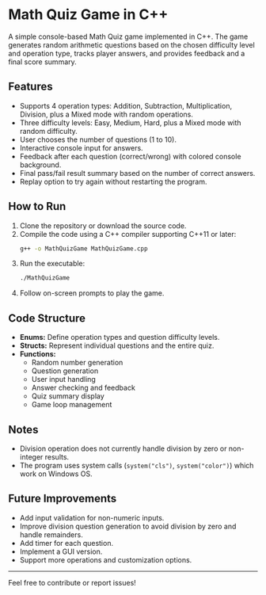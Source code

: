 # Math Quiz Game in C++

A simple console-based Math Quiz game implemented in C++. The game generates random arithmetic questions based on the chosen difficulty level and operation type, tracks player answers, and provides feedback and a final score summary.

## Features

- Supports 4 operation types: Addition, Subtraction, Multiplication, Division, plus a Mixed mode with random operations.
- Three difficulty levels: Easy, Medium, Hard, plus a Mixed mode with random difficulty.
- User chooses the number of questions (1 to 10).
- Interactive console input for answers.
- Feedback after each question (correct/wrong) with colored console background.
- Final pass/fail result summary based on the number of correct answers.
- Replay option to try again without restarting the program.

## How to Run

1. Clone the repository or download the source code.
2. Compile the code using a C++ compiler supporting C++11 or later:
   ```bash
   g++ -o MathQuizGame MathQuizGame.cpp
   ```
3. Run the executable:
   ```bash
   ./MathQuizGame
   ```
4. Follow on-screen prompts to play the game.

## Code Structure

- **Enums:** Define operation types and question difficulty levels.
- **Structs:** Represent individual questions and the entire quiz.
- **Functions:**  
  - Random number generation  
  - Question generation  
  - User input handling  
  - Answer checking and feedback  
  - Quiz summary display  
  - Game loop management  

## Notes

- Division operation does not currently handle division by zero or non-integer results.
- The program uses system calls (`system("cls")`, `system("color")`) which work on Windows OS.

## Future Improvements

- Add input validation for non-numeric inputs.
- Improve division question generation to avoid division by zero and handle remainders.
- Add timer for each question.
- Implement a GUI version.
- Support more operations and customization options.

---

Feel free to contribute or report issues!
